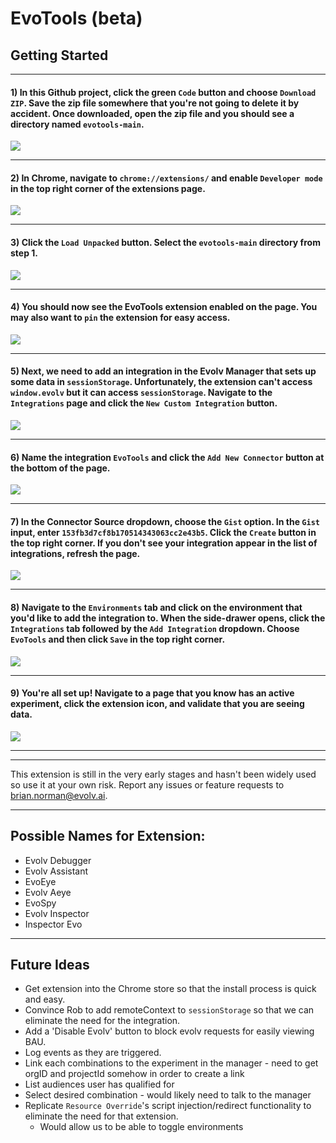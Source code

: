 # EvoTools (beta)


## Getting Started
---
#### **1)** In this Github project, click the green `Code` button and choose `Download ZIP`.  Save the zip file somewhere that you're not going to delete it by accident.  Once downloaded, open the zip file and you should see a directory named `evotools-main`.
<img src="https://imgur.com/tiNQrFd.png"/>

---

#### **2)** In Chrome, navigate to `chrome://extensions/` and enable `Developer mode` in the top right corner of the extensions page.
<img src="https://imgur.com/ZRuTnzz.png"/>

---

#### **3)** Click the `Load Unpacked` button.  Select the `evotools-main` directory from step 1.    
<img src="https://imgur.com/ZyoiPfz.png"/>

---

#### **4)** You should now see the EvoTools extension enabled on the page.  You may also want to `pin` the extension for easy access.
<img src="https://imgur.com/YToW8bi.png"/>

---

#### **5)** Next, we need to add an integration in the Evolv Manager that sets up some data in `sessionStorage`.  Unfortunately, the extension can't access `window.evolv` but it can access `sessionStorage`.  Navigate to the `Integrations` page and click the `New Custom Integration` button.
<img src="https://imgur.com/HWaA2br.png"/>

---

#### **6)** Name the integration `EvoTools` and click the `Add New Connector` button at the bottom of the page.
<img src="https://imgur.com/kBi2A9p.png"/>

---

#### **7)** In the Connector Source dropdown, choose the `Gist` option.  In the `Gist` input, enter `153fb3d7cf8b170514343063cc2e43b5`.  Click the `Create` button in the top right corner.  If you don't see your integration appear in the list of integrations, refresh the page.
<img src="https://imgur.com/p8lrM1H.png"/>

---

#### **8)** Navigate to the `Environments` tab and click on the environment that you'd like to add the integration to.  When the side-drawer opens, click the `Integrations` tab followed by the `Add Integration` dropdown.  Choose `EvoTools` and then click `Save` in the top right corner.
<img src="https://imgur.com/9n2qKcL.png"/>

---

#### **9)** You're all set up!  Navigate to a page that you know has an active experiment, click the extension icon, and validate that you are seeing data.
<img src="https://imgur.com/AHn9ubo.png"/>


---
---


This extension is still in the very early stages and hasn't been widely used so use it at your own risk.  Report any issues or feature requests to brian.norman@evolv.ai.

---

## Possible Names for Extension:
* Evolv Debugger
* Evolv Assistant
* EvoEye
* Evolv Aeye
* EvoSpy
* Evolv Inspector
* Inspector Evo

---

## Future Ideas 
* Get extension into the Chrome store so that the install process is quick and easy.
* Convince Rob to add remoteContext to `sessionStorage` so that we can eliminate the need for the integration.
* Add a 'Disable Evolv' button to block evolv requests for easily viewing BAU.
* Log events as they are triggered.
* Link each combinations to the experiment in the manager - need to get orgID and projectId somehow in order to create a link
* List audiences user has qualified for
* Select desired combination - would likely need to talk to the manager
* Replicate `Resource Override`'s script injection/redirect functionality to eliminate the need for that extension.
    * Would allow us to be able to toggle environments